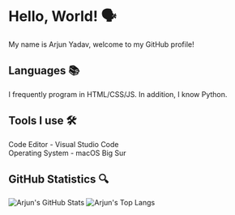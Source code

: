 # Hello, World! 🗣
My name is Arjun Yadav, welcome to my GitHub profile!

## Languages 📚
I frequently program in HTML/CSS/JS. In addition, I know Python.

## Tools I use 🛠
Code Editor - Visual Studio Code  
Operating System - macOS Big Sur

## GitHub Statistics 🔍
![Arjun's GitHub Stats](https://github-readme-stats.vercel.app/api?username=y-arjun-y&count_private=true&theme=default)
![Arjun's Top Langs](https://github-readme-stats.vercel.app/api/top-langs/?username=y-arjun-y)
